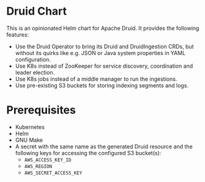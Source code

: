 # Druid Chart

This is an opinionated Helm chart for Apache Druid.
It provides the following features:

+ Use the Druid Operator to bring its Druid and DruidIngestion CRDs,
  but without its quirks like e.g. JSON or Java system properties in YAML configuration.
+ Use K8s instead of ZooKeeper for service discovery, coordination and leader election.
+ Use K8s jobs instead of a middle manager to run the ingestions.
+ Use pre-existing S3 buckets for storing indexing segments and logs.

# Prerequisites

+ Kubernetes
+ Helm
+ GNU Make
+ A secret with the same name as the generated Druid resource and the following keys for accessing the configured S3
  bucket(s):
  + `AWS_ACCESS_KEY_ID`
  + `AWS_REGION`
  + `AWS_SECRET_ACCESS_KEY`
